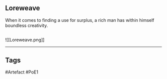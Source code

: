 ## Loreweave
When it comes to finding a use for surplus,
a rich man has within himself
boundless creativity.
##
![[Loreweave.png]]

---
## Tags
#Artefact
#PoE1